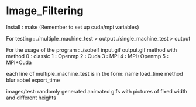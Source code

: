 # Image_Filtering

Install :
make (Remember to set up cuda/mpi variables)

For testing :
./multiple_machine_test > output
./single_machine_test > output

For the usage of the program :
./sobelf input.gif output.gif method
with method
0 : classic
1 : Openmp
2 : Cuda
3 : MPI
4 : MPI+Openmp
5 : MPI+Cuda


each line of multiple_machine_test is in the form: name load_time method blur sobel export_time

images/test: randomly generated animated gifs with pictures of fixed width and different heights
